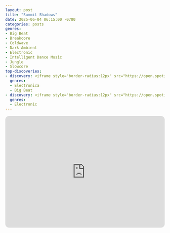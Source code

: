 ```yaml
---
layout: post
title: "Summit Shadows"
date: 2025-06-04 06:15:00 -0700
categories: posts
genres:
- Big Beat
- Breakcore
- Coldwave
- Dark Ambient
- Electronic
- Intelligent Dance Music
- Jungle
- Slowcore
top-discoveries:
- discovery: <iframe style="border-radius:12px" src="https://open.spotify.com/embed/album/1Bmuyq89rXZJNK1w8pauEg?utm_source=generator" width="100%" height="352" frameBorder="0" allowfullscreen="" allow="autoplay; clipboard-write; encrypted-media; fullscreen; picture-in-picture" loading="lazy"></iframe>
  genres:
  - Electronica
  - Big Beat
- discovery: <iframe style="border-radius:12px" src="https://open.spotify.com/embed/album/68wdXsJmyuDfbozV2rDjXq?utm_source=generator" width="100%" height="352" frameBorder="0" allowfullscreen="" allow="autoplay; clipboard-write; encrypted-media; fullscreen; picture-in-picture" loading="lazy"></iframe>
  genres:
  - Electronic
---
```

<iframe style="border-radius:12px" src="https://open.spotify.com/embed/playlist/1GpI1skrk8jlWDz1V57MQx?utm_source=generator" width="100%" height="352" frameBorder="0" allowfullscreen="" allow="autoplay; clipboard-write; encrypted-media; fullscreen; picture-in-picture" loading="lazy"></iframe>